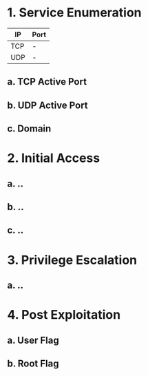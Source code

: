 # 1.  Service Enumeration
| IP  | Port |
| --- | ---- |
| TCP | -    |
| UDP | -    |
## a. TCP Active Port
## b. UDP Active Port
## c. Domain

# 2. Initial Access
## a. ..
## b. ..
## c. ..
# 3. Privilege Escalation
## a. ..
# 4. Post Exploitation
## a. User Flag
## b. Root Flag
